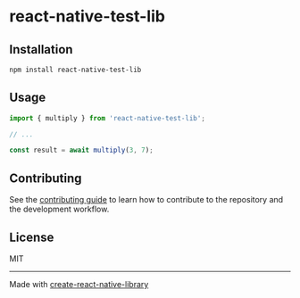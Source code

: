 # react-native-test-lib

 

## Installation

```sh
npm install react-native-test-lib
```

## Usage

```js
import { multiply } from 'react-native-test-lib';

// ...

const result = await multiply(3, 7);
```

## Contributing

See the [contributing guide](CONTRIBUTING.md) to learn how to contribute to the repository and the development workflow.

## License

MIT

---

Made with [create-react-native-library](https://github.com/callstack/react-native-builder-bob)
